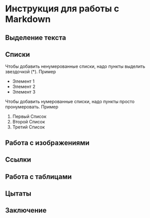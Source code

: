 # Инструкция для работы с Markdown

## Выделение текста

## Списки

Чтобы добавить ненумерованные списки, надо пункты выделить звездочкой (*). Пример
* Элемент 1
* Элемент 2
* Элемент 3

Чтобы добавить нумерованные списки, надо пункты просто пронумеровать. Пример
1. Первый Список
2. Второй Список
3. Третий Список

## Работа с изображениями

## Ссылки

## Работа с таблицами

## Цытаты

## Заключение